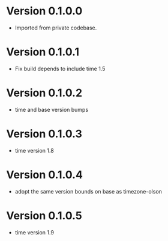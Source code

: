 # Version 0.1.0.0
  - Imported from private codebase.
# Version 0.1.0.1
  - Fix build depends to include time 1.5
# Version 0.1.0.2
  - time and base version bumps
# Version 0.1.0.3
  - time version 1.8
# Version 0.1.0.4
  - adopt the same version bounds on base as timezone-olson	
# Version 0.1.0.5
  - time version 1.9	
